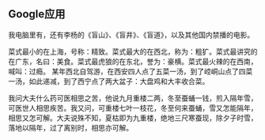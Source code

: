 ## Google应用

我电脑里有，还有李杨的《盲山》、《盲井》、《盲道》，以及其他国内禁播的电影。

菜式最小的在上海，号称：精致。菜式最大的在西北，称为：粗犷。菜式最讲究的在广东，名曰：美食。菜式最虎狼的在东北，誉为：豪横。菜式最火辣的在西南，喊叫：过瘾。
某年西北自驾游，在西安四人点了五菜一汤，到了崆峒山点了四菜一汤，如此递减，到了西宁点了两大盆子：大盘鸡和大丰收合菜。

我问大夫什么药可医相思之苦，他说九月重楼二两，冬至蚕蛹一钱，煎入隔年雪，可医世人相思疾苦。我又问，可重楼七叶一枝花，冬至何来蚕蛹，雪又怎能隔年，相思又怎可解。大夫说殊不知，夏枯即为九重楼，绝地三尺寒蚕现，除夕子时雪，落地以隔年，过了离别时，相思亦可解。

